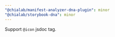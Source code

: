 ```yaml
---
"@chialab/manifest-analyzer-dna-plugin": minor
"@chialab/storybook-dna": minor
---
```


Support `@icon` jsdoc tag.

